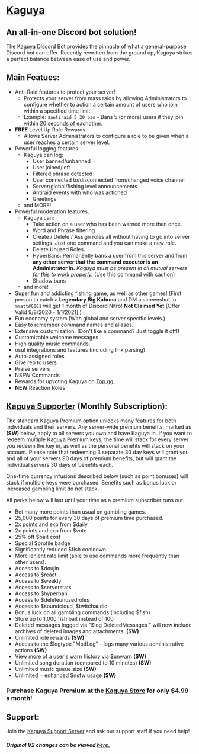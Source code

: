 # [Kaguya](https://top.gg/bot/538910393918160916)
## An all-in-one Discord bot solution!

The Kaguya Discord Bot provides the pinnacle of what a general-purpose Discord bot can offer. Recently rewritten from the ground up, Kaguya strikes a perfect balance between ease of use and power.

## Main Featues:
* Anti-Raid features to protect your server!
    - Protects your server from mass raids by allowing Administrators to configure whether to action a 
    certain amount of users who join within a specified time limit.
    - Example: `$antiraid 5 20 ban` - Bans 5 (or more) users if they join within 20 seconds of eachother.
* **FREE** Level Up Role Rewards
    - Allows Server Administrators to configure a role to be given when a user reaches a certain server level.
* Powerful logging features.
    - Kaguya can log:
    	- User banned/unbanned
        - User joined/left
        - Filtered phrase detected
        - User connected to/disconnected from/changed voice channel
        - Server/global/fishing level announcements
        - Antiraid events with who was actioned
        - Greetings
    - and MORE!
* Powerful moderation features.
    - Kaguya can:
        - Take action on a user who has been warned more than once.
        - Word and Phrase filtering
        - Create / Delete / Assign roles all without having to go into server settings. Just one command and you can make a new role.
        - Delete Unused Roles.
        - HyperBans: Permanently bans a user from this server and from **any other server that the command executor is an Administrator in.** *Kaguya must be present in all mutual servers for this to work properly.* (Use this command with caution)
        - Shadow bans
    - and more!
* Super fun and addicting fishing game, as well as other games! (First person to catch a **Legendary Big Kahuna** and DM a screenshot to `mmatt#0001` will get 1 month of Discord Nitro! **Not Claimed Yet** [Offer Valid 9/8/2020 - 1/1/2021] )
* Fun economy system (With global and server specific levels.)
* Easy to remember command names and aliases.
* Extensive customization. (Don't like a command? Just toggle it off!)
* Customizable welcome messages
* High quality music commands.
* osu! integrations and features (including link parsing)
* Auto-assigned roles
* Give rep to users
* Praise servers
* NSFW Commands
* Rewards for upvoting Kaguya on [Top.gg.](https://top.gg/bot/538910393918160916/vote)
* **NEW** Reaction Roles

## [Kaguya Supporter](https://sellix.io/KaguyaStore) (Monthly Subscription):
The standard Kaguya Premium option unlocks many features for both individuals and their servers. Any server-wide premium benefits, marked as **(SW)** below, apply to all servers you own and have Kaguya in. If you want to redeem multiple Kaguya Premium keys, the time will stack for every server you redeem the key in, as well as the personal benefits will stack on your account. Please note that redeeming 3 separate 30 day keys will grant you and all of your servers 90 days of premium benefits, but will grant the individual servers 30 days of benefits each.

One-time currency infusions described below (such as point bonuses) will stack if multiple keys were purchased. Benefits such as bonus luck or increased gambling limit do not stack.

All perks below will last until your time as a premium subscriber runs out.

* Bet many more points than usual on gambling games.
* 25,000 points for every 30 days of premium time purchased.
* 2x points and exp from $daily
* 2x points and exp from $vote
* 25% off $bait cost
* Special $profile badge
* Significantly reduced $fish cooldown
* More lenient rate limit (able to use commands more frequently than other users).
* Access to $doujin
* Access to $react
* Access to $weekly
* Access to $serverstats
* Access to $hyperban
* Access to $deleteunusedroles
* Access to $soundcloud, $twitchaudio
* Bonus luck on all gambling commands (including $fish)
* Store up to 1,000 fish bait instead of 100
* Deleted messages logged via "$log DeletedMessages " will now include archives of deleted images and attachments. **(SW)**
* Unlimited role rewards **(SW)**
* Access to the $logtype "ModLog" - logs many various administrative actions **(SW)**
* View more of a user's warn history via $unwarn **(SW)**
* Unlimited song duration (compared to 10 minutes) **(SW)**
* Unlimited music queue size **(SW)**
* Unlimited + enhanced $nsfw usage **(SW)**

### Purchase Kaguya Premium at the [Kaguya Store](https://sellix.io/KaguyaStore) for only $4.99 a month!

## Support:
Join the [Kaguya Support Server](https://discord.gg/aumCJhr) and ask our support staff if you need help!


##### Original V2 changes can be viewed [here.](https://github.com/stageosu/Kaguya/blob/master/v2.md)
